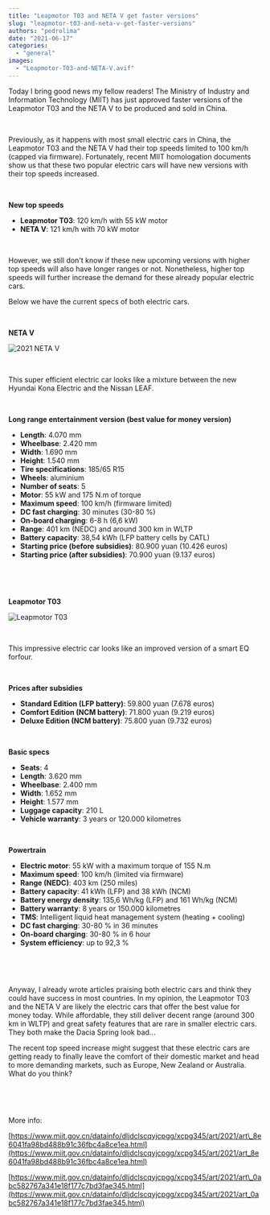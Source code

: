 ```yaml
---
title: "Leapmotor T03 and NETA V get faster versions"
slug: "leapmotor-t03-and-neta-v-get-faster-versions"
authors: "pedrolima"
date: "2021-06-17"
categories: 
  - "general"
images: 
  - "Leapmotor-T03-and-NETA-V.avif"
---
```


Today I bring good news my fellow readers! The Ministry of Industry and Information Technology (MIIT) has just approved faster versions of the Leapmotor T03 and the NETA V to be produced and sold in China.

 

Previously, as it happens with most small electric cars in China, the Leapmotor T03 and the NETA V had their top speeds limited to 100 km/h (capped via firmware). Fortunately, recent MIIT homologation documents show us that these two popular electric cars will have new versions with their top speeds increased.

 

**New top speeds**

- **Leapmotor T03**: 120 km/h with 55 kW motor
- **NETA V**: 121 km/h with 70 kW motor

 

However, we still don't know if these new upcoming versions with higher top speeds will also have longer ranges or not. Nonetheless, higher top speeds will further increase the demand for these already popular electric cars.

Below we have the current specs of both electric cars.

 

**NETA V**

![2021 NETA V](images/2021-NETA-V.avif)

 

This super efficient electric car looks like a mixture between the new Hyundai Kona Electric and the Nissan LEAF.

 

**Long range entertainment version (best value for money version)**

- **Length**: 4.070 mm
- **Wheelbase**: 2.420 mm
- **Width**: 1.690 mm
- **Height**: 1.540 mm
- **Tire specifications**: 185/65 R15
- **Wheels**: aluminium
- **Number of seats**: 5
- **Motor**: 55 kW and 175 N.m of torque
- **Maximum speed**: 100 km/h (firmware limited)
- **DC fast charging**: 30 minutes (30-80 %)
- **On-board charging**: 6-8 h (6,6 kW)
- **Range**: 401 km (NEDC) and around 300 km in WLTP
- **Battery capacity**: 38,54 kWh (LFP battery cells by CATL)
- **Starting price (before subsidies)**: 80.900 yuan (10.426 euros)
- **Starting price (after subsidies)**: 70.900 yuan (9.137 euros)

 

 

**Leapmotor T03**

![Leapmotor T03](images/Leapmotor-T03.avif)

 

This impressive electric car looks like an improved version of a smart EQ forfour.

 

**Prices after subsidies**

- **Standard Edition (LFP battery)**: 59.800 yuan (7.678 euros)
- **Comfort Edition (NCM battery)**: 71.800 yuan (9.219 euros)
- **Deluxe Edition (NCM battery)**: 75.800 yuan (9.732 euros)

 

**Basic specs**

- **Seats**: 4
- **Length**: 3.620 mm
- **Wheelbase**: 2.400 mm
- **Width**: 1.652 mm
- **Height**: 1.577 mm
- **Luggage capacity**: 210 L
- **Vehicle warranty**: 3 years or 120.000 kilometres

 

**Powertrain**

- **Electric motor**: 55 kW with a maximum torque of 155 N.m
- **Maximum speed**: 100 km/h (limited via firmware)
- **Range (NEDC)**: 403 km (250 miles)
- **Battery capacity**: 41 kWh (LFP) and 38 kWh (NCM)
- **Battery energy density**: 135,6 Wh/kg (LFP) and 161 Wh/kg (NCM)
- **Battery warranty**: 8 years or 150.000 kilometres
- **TMS**: Intelligent liquid heat management system (heating + cooling)
- **DC fast charging**: 30-80 % in 36 minutes
- **On-board charging**: 30-80 % in 6 hour
- **System efficiency**: up to 92,3 %

 

 

Anyway, I already wrote articles praising both electric cars and think they could have success in most countries. In my opinion, the Leapmotor T03 and the NETA V are likely the electric cars that offer the best value for money today. While affordable, they still deliver decent range (around 300 km in WLTP) and great safety features that are rare in smaller electric cars. They both make the Dacia Spring look bad...

The recent top speed increase might suggest that these electric cars are getting ready to finally leave the comfort of their domestic market and head to more demanding markets, such as Europe, New Zealand or Australia. What do you think?

 

 

More info:

[https://www.miit.gov.cn/datainfo/dljdclscqyjcpgg/xcpg345/art/2021/art\_8e6041fa98bd488b91c36fbc4a8ce1ea.html](https://www.miit.gov.cn/datainfo/dljdclscqyjcpgg/xcpg345/art/2021/art_8e6041fa98bd488b91c36fbc4a8ce1ea.html)

[https://www.miit.gov.cn/datainfo/dljdclscqyjcpgg/xcpg345/art/2021/art\_0abc582767a341e18f177c7bd3fae345.html](https://www.miit.gov.cn/datainfo/dljdclscqyjcpgg/xcpg345/art/2021/art_0abc582767a341e18f177c7bd3fae345.html)
